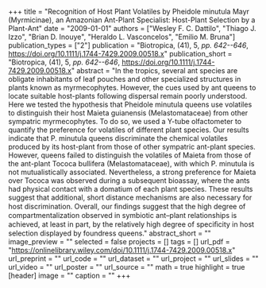 +++
title = "Recognition of Host Plant Volatiles by Pheidole minutula Mayr (Myrmicinae), an Amazonian Ant-Plant Specialist: Host-Plant Selection by a Plant-Ant"
date = "2009-01-01"
authors = ["Wesley F. C. Dattilo", "Thiago J. Izzo", "Brian D. Inouye", "Heraldo L. Vasconcelos", "Emilio M. Bruna"]
publication_types = ["2"]
publication = "Biotropica, (41), 5, _pp. 642--646_, https://doi.org/10.1111/j.1744-7429.2009.00518.x"
publication_short = "Biotropica, (41), 5, _pp. 642--646_, https://doi.org/10.1111/j.1744-7429.2009.00518.x"
abstract = "In the tropics, several ant species are obligate inhabitants of leaf pouches and other specialized structures in plants known as myrmecophytes. However, the cues used by ant queens to locate suitable host-plants following dispersal remain poorly understood. Here we tested the hypothesis that Pheidole minutula queens use volatiles to distinguish their host Maieta guianensis (Melastomataceae) from other sympatric myrmecophytes. To do so, we used a Y-tube olfactometer to quantify the preference for volatiles of different plant species. Our results indicate that P. minutula queens discriminate the chemical volatiles produced by its host-plant from those of other sympatric ant-plant species. However, queens failed to distinguish the volatiles of Maieta from those of the ant-plant Tococa bullifera (Melastomataceae), with which P. minutula is not mutualistically associated. Nevertheless, a strong preference for Maieta over Tococa was observed during a subsequent bioassay, where the ants had physical contact with a domatium of each plant species. These results suggest that additional, short distance mechanisms are also necessary for host discrimination. Overall, our ﬁndings suggest that the high degree of compartmentalization observed in symbiotic ant–plant relationships is achieved, at least in part, by the relatively high degree of speciﬁcity in host selection displayed by foundress queens."
abstract_short = ""
image_preview = ""
selected = false
projects = []
tags = []
url_pdf = "https://onlinelibrary.wiley.com/doi/10.1111/j.1744-7429.2009.00518.x"
url_preprint = ""
url_code = ""
url_dataset = ""
url_project = ""
url_slides = ""
url_video = ""
url_poster = ""
url_source = ""
math = true
highlight = true
[header]
image = ""
caption = ""
+++

